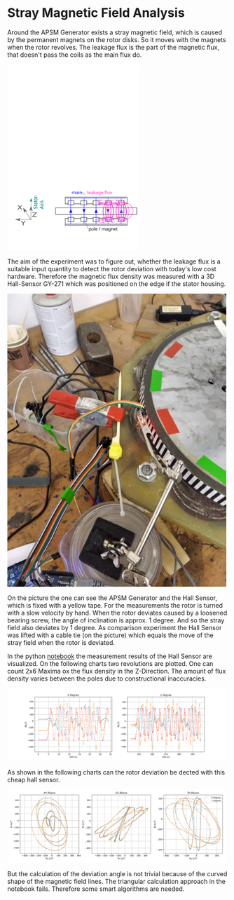 # Stray Magnetic Field Analysis

Around the APSM Generator exists a stray magnetic field, which is caused by the permanent magnets on the rotor disks. So it moves with the magnets when the rotor revolves. The leakage flux is the part of the magnetic flux, that doesn't pass the coils as the main flux do.

<img src="./Stray_Field_Analysis/Streufluss_en2.svg" width="300" />

The aim of the experiment was to figure out, whether the leakage flux is a suitable input quantity to detect the rotor deviation with today's low cost hardware.
Therefore the magnetic flux density was measured with a 3D Hall-Sensor GY-271 which was positioned on the edge if the stator housing.

<img src="./measurement_data/StrayField/HallSensorUKabelbinder.jpg" width="500" />

On the picture the one can see the APSM Generator and the Hall Sensor, which is fixed with a yellow tape. For the measurements the rotor is turned with a slow velocity by hand. When the rotor deviates caused by a loosened bearing screw, the angle of inclination is approx. 1 degree. And so the stray field also deviates by 1 degree. As comparison experiment the Hall Sensor was lifted with a cable tie (on the picture) which equals the move of the stray field when the rotor is deviated.

In the python [notebook](./Stray_Field_Analysis/MagneticStrayFieldAnalysis.ipynb) the measurement results of the Hall Sensor are visualized.
On the following charts two revolutions are plotted. One can count 2x6 Maxima ox the flux density in the Z-Direction. The amount of flux density varies between the poles due to constructional inaccuracies.

<img src="./Stray_Field_Analysis/20210310_1D_Hall_alle_KOS_MA.svg" width="500" />

As shown in the following charts can the rotor deviation be dected with this cheap hall sensor.

<img src="./Stray_Field_Analysis/20210310_2D_Hall_alle_KOS_MA.svg" width="500" />

But the calculation of the deviation angle is not trivial because of the curved shape of the magnetic field lines. The triangular calculation approach in the notebook fails.
Therefore some smart algorithms are needed.